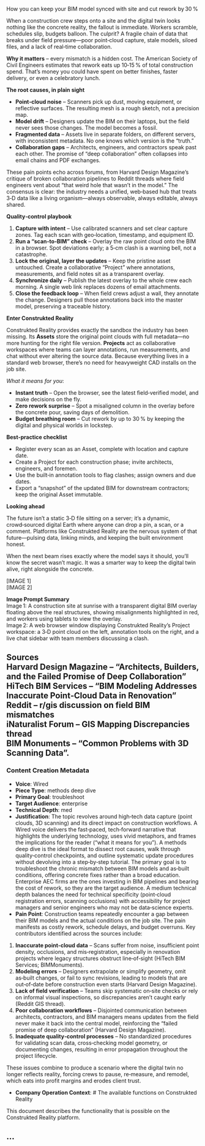 How you can keep your BIM model synced with site and cut rework by 30 %

When a construction crew steps onto a site and the digital twin looks nothing like the concrete reality, the fallout is immediate. Workers scramble, schedules slip, budgets balloon. The culprit? A fragile chain of data that breaks under field pressure—poor point‑cloud capture, stale models, siloed files, and a lack of real‑time collaboration.  

**Why it matters** – every mismatch is a hidden cost. The American Society of Civil Engineers estimates that rework eats up 10‑15 % of total construction spend. That’s money you could have spent on better finishes, faster delivery, or even a celebratory lunch.  

**The root causes, in plain sight**

- **Point‑cloud noise** – Scanners pick up dust, moving equipment, or reflective surfaces. The resulting mesh is a rough sketch, not a precision map.  
- **Model drift** – Designers update the BIM on their laptops, but the field never sees those changes. The model becomes a fossil.  
- **Fragmented data** – Assets live in separate folders, on different servers, with inconsistent metadata. No one knows which version is the “truth.”  
- **Collaboration gaps** – Architects, engineers, and contractors speak past each other. The promise of “deep collaboration” often collapses into email chains and PDF exchanges.  

These pain points echo across forums, from Harvard Design Magazine’s critique of broken collaboration pipelines to Reddit threads where field engineers vent about “that weird hole that wasn’t in the model.” The consensus is clear: the industry needs a unified, web‑based hub that treats 3‑D data like a living organism—always observable, always editable, always shared.

**Quality‑control playbook**

1. **Capture with intent** – Use calibrated scanners and set clear capture zones. Tag each scan with geo‑location, timestamp, and equipment ID.  
2. **Run a “scan‑to‑BIM” check** – Overlay the raw point cloud onto the BIM in a browser. Spot deviations early; a 5‑cm clash is a warning bell, not a catastrophe.  
3. **Lock the original, layer the updates** – Keep the pristine asset untouched. Create a collaborative “Project” where annotations, measurements, and field notes sit as a transparent overlay.  
4. **Synchronize daily** – Publish the latest overlay to the whole crew each morning. A single web link replaces dozens of email attachments.  
5. **Close the feedback loop** – When field crews adjust a wall, they annotate the change. Designers pull those annotations back into the master model, preserving a traceable history.  

**Enter Construkted Reality**

Construkted Reality provides exactly the sandbox the industry has been missing. Its **Assets** store the original point clouds with full metadata—no more hunting for the right file version. **Projects** act as collaborative workspaces where teams can layer annotations, run measurements, and chat without ever altering the source data. Because everything lives in a standard web browser, there’s no need for heavyweight CAD installs on the job site.  

*What it means for you*:  
- **Instant truth** – Open the browser, see the latest field‑verified model, and make decisions on the fly.  
- **Zero rework surprise** – Spot a misaligned column in the overlay before the concrete pour, saving days of demolition.  
- **Budget breathing room** – Cut rework by up to 30 % by keeping the digital and physical worlds in lockstep.  

**Best‑practice checklist**

- Register every scan as an Asset, complete with location and capture date.  
- Create a Project for each construction phase; invite architects, engineers, and foremen.  
- Use the built‑in annotation tools to flag clashes; assign owners and due dates.  
- Export a “snapshot” of the updated BIM for downstream contractors; keep the original Asset immutable.  

**Looking ahead**

The future isn’t a static 3‑D file sitting on a server; it’s a dynamic, crowd‑sourced digital Earth where anyone can drop a pin, a scan, or a comment. Platforms like Construkted Reality are the nervous system of that future—pulsing data, linking minds, and keeping the built environment honest.  

When the next beam rises exactly where the model says it should, you’ll know the secret wasn’t magic. It was a smarter way to keep the digital twin alive, right alongside the concrete.  

[IMAGE 1]  
[IMAGE 2]  

**Image Prompt Summary**  
Image 1: A construction site at sunrise with a transparent digital BIM overlay floating above the real structures, showing misalignments highlighted in red, and workers using tablets to view the overlay.  
Image 2: A web browser window displaying Construkted Reality’s Project workspace: a 3‑D point cloud on the left, annotation tools on the right, and a live chat sidebar with team members discussing a clash.  

**Sources**  
Harvard Design Magazine – “Architects, Builders, and the Failed Promise of Deep Collaboration”  
HiTech BIM Services – “BIM Modeling Addresses Inaccurate Point‑Cloud Data in Renovation”  
Reddit – r/gis discussion on field BIM mismatches  
iNaturalist Forum – GIS Mapping Discrepancies thread  
BIM Monuments – “Common Problems with 3D Scanning Data”. 
---
### Content Creation Metadata
- **Voice**: Wired
- **Piece Type**: methods deep dive
- **Primary Goal**: troubleshoot
- **Target Audience**: enterprise
- **Technical Depth**: med
- **Justification**: The topic revolves around high‑tech data capture (point clouds, 3D scanning) and its direct impact on construction workflows. A Wired voice delivers the fast‑paced, tech‑forward narrative that highlights the underlying technology, uses vivid metaphors, and frames the implications for the reader (“what it means for you”). A methods deep dive is the ideal format to dissect root causes, walk through quality‑control checkpoints, and outline systematic update procedures without devolving into a step‑by‑step tutorial. The primary goal is to troubleshoot the chronic mismatch between BIM models and as‑built conditions, offering concrete fixes rather than a broad education. Enterprise AEC firms are the ones investing in BIM pipelines and bearing the cost of rework, so they are the target audience. A medium technical depth balances the need for technical specificity (point‑cloud registration errors, scanning occlusions) with accessibility for project managers and senior engineers who may not be data‑science experts.
- **Pain Point**: Construction teams repeatedly encounter a gap between their BIM models and the actual conditions on the job site. The pain manifests as costly rework, schedule delays, and budget overruns. Key contributors identified across the sources include:

1. **Inaccurate point‑cloud data** – Scans suffer from noise, insufficient point density, occlusions, and mis‑registration, especially in renovation projects where legacy structures obstruct line‑of‑sight (HiTech BIM Services; BIMMonuments). 
2. **Modeling errors** – Designers extrapolate or simplify geometry, omit as‑built changes, or fail to sync revisions, leading to models that are out‑of‑date before construction even starts (Harvard Design Magazine).
3. **Lack of field verification** – Teams skip systematic on‑site checks or rely on informal visual inspections, so discrepancies aren’t caught early (Reddit GIS thread). 
4. **Poor collaboration workflows** – Disjointed communication between architects, contractors, and BIM managers means updates from the field never make it back into the central model, reinforcing the “failed promise of deep collaboration” (Harvard Design Magazine).
5. **Inadequate quality‑control processes** – No standardized procedures for validating scan data, cross‑checking model geometry, or documenting changes, resulting in error propagation throughout the project lifecycle.

These issues combine to produce a scenario where the digital twin no longer reflects reality, forcing crews to pause, re‑measure, and remodel, which eats into profit margins and erodes client trust.
- **Company Operation Context**: # The available functions on Construkted Reality

This document describes the functionality that is possible on the Construkted Reality platform.

...
---
